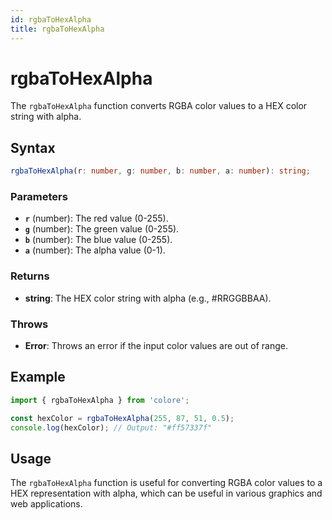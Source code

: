```yaml
---
id: rgbaToHexAlpha
title: rgbaToHexAlpha
---
```


# rgbaToHexAlpha

The `rgbaToHexAlpha` function converts RGBA color values to a HEX color string with alpha.

## Syntax

```typescript
rgbaToHexAlpha(r: number, g: number, b: number, a: number): string;
```

### Parameters

- **`r`** (number): The red value (0-255).
- **`g`** (number): The green value (0-255).
- **`b`** (number): The blue value (0-255).
- **`a`** (number): The alpha value (0-1).

### Returns

- **string**: The HEX color string with alpha (e.g., #RRGGBBAA).

### Throws

- **Error**: Throws an error if the input color values are out of range.

## Example

```typescript
import { rgbaToHexAlpha } from 'colore';

const hexColor = rgbaToHexAlpha(255, 87, 51, 0.5);
console.log(hexColor); // Output: "#ff57337f"
```

## Usage

The `rgbaToHexAlpha` function is useful for converting RGBA color values to a HEX representation with alpha, which can be useful in various graphics and web applications.
